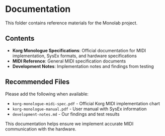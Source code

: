 # Documentation

This folder contains reference materials for the Monolab project.

## Contents

- **Korg Monologue Specifications**: Official documentation for MIDI implementation, SysEx formats, and hardware specifications
- **MIDI Reference**: General MIDI specification documents
- **Development Notes**: Implementation notes and findings from testing

## Recommended Files

Please add the following when available:

- `korg-monologue-midi-spec.pdf` - Official Korg MIDI implementation chart
- `korg-monologue-manual.pdf` - User manual with SysEx information
- `development-notes.md` - Our findings and test results

This documentation helps ensure we implement accurate MIDI communication with the hardware.
